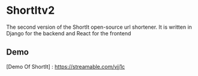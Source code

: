 # ShortItv2
The second version of the ShortIt open-source url shortener. It is written in Django for the backend and React for the frontend

## Demo
[Demo Of ShortIt] : https://streamable.com/vjj1c
